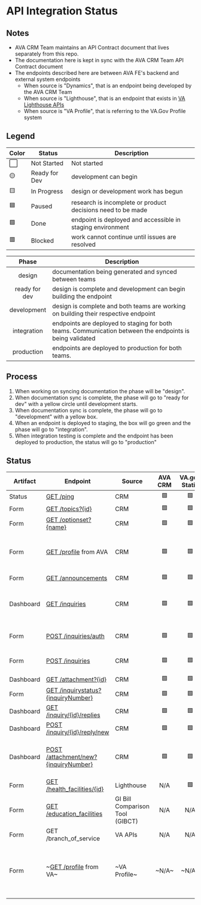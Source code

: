 # API Integration Status

## Notes
* AVA CRM Team maintains an API Contract document that lives separately from this repo.
* The documentation here is kept in sync with the AVA CRM Team API Contract document
* The endpoints described here are between AVA FE's backend and external system endpoints
    *  When source is "Dynamics", that is an endpoint being developed by the AVA CRM Team
    *  When source is "Lighthouse", that is an endpoint that exists in [VA Lighthouse APIs](https://developer.va.gov/explore)
    *  When source is "VA Profile", that is referring to the VA.Gov Profile system

## Legend

|Color | Status | Description |
|---|---|---|
⬜ | Not Started | Not started |
🟡 | Ready for Dev | development can begin |
🟨 | In Progress | design or development work has begun |
🟦 | Paused | research is incomplete or product decisions need to be made |
🟩 | Done | endpoint is deployed and accessible in staging environment |
🟥 | Blocked | work cannot continue until issues are resolved |



| Phase | Description |
|:---:|---|
| design | documentation being generated and synced between teams | 
| ready for dev | design is complete and development can begin building the endpoint |
| development | design is complete and both teams are working on building their respective endpoint |
| integration | endpoints are deployed to staging for both teams. Communication between the endpoints is being validated |
| production | endpoints are deployed to production for both teams. |

## Process
1) When working on syncing documentation the phase will be "design".
2) When documentation sync is complete, the phase will go to "ready for dev" with a yellow circle until development starts.
3) When documentation sync is complete, the phase will go to "development" with a yellow box.
4) When an endpoint is deployed to staging, the box will go green and the phase will go to "integration".
5) When integration testing is complete and the endpoint has been deployed to production, the status will go to "production"

## Status

| Artifact | Endpoint | Source | AVA CRM | VA.gov Static | VA.gov Live | VA.gov UI | E2E Testing | Notes |
|---|---|---|:---:|:---:|:---:|:---:|:---:|---|
Status | [GET /ping](crm_api/Status_Ping.md) | CRM | 🟩 | 🟩 | 🟩 | N/A | N/A |  | 
Form | [GET /topics?{id}](crm_api/Form_GetTopics.md) | CRM | 🟩 | 🟩 | 🟩 | 🟩 | ⬜ |  | 
Form | [GET /optionset?{name}](crm_api/Form_GetOptionSet.md) | CRM | 🟩 | 🟩 | 🟩 | 🟩 | ⬜ | | 
Form | [GET /profile](crm_api/AVA_Profile.md) from AVA | CRM | 🟩 | 🟩 | 🟩 | 🟡 | ⬜ | Needed after all; Adding back in 6/3 | 
Form | [GET /announcements](crm_api/Form_RetrieveAnnouncements.md) | CRM | 🟩 | 🟩 | 🟩 | 🟡 | ⬜ | | 
Dashboard | [GET /inquiries](crm_api/Dashboard_RetrieveInquiries.md) | CRM | 🟩 | 🟩 | 🟩 | 🟡 | ⬜ | CRM handed off this endpoint on 02/27 | 
Form | [POST /inquiries/auth](crm_api/Form_SubmitInquiry.md)  | CRM | 🟩 | 🟩 | 🟩 | 🟡 | ⬜ | integration into UI is in backlog |  
Form | [POST /inquiries](crm_api/Form_SubmitInquiry.md)  | CRM | 🟩 | 🟩 | 🟩 | 🟡 | ⬜ | integration into UI is in backlog |  
Dashboard | [GET /attachment?{id}](crm_api/Dashboard_GetAttachment.md) | CRM | 🟩 | 🟩 | 🟩 | 🟡 | ⬜ |  | 
Form | [GET /inquirystatus?{inquiryNumber}](crm_api/Form_GetInquiryStatus.md) | CRM | 🟩 | 🟩 | 🟩 | 🟡 | ⬜ |  | 
Dashboard | [GET /inquiry/{id}/replies](crm_api/Dashboard_RetrieveReplies.md) | CRM | 🟩 | 🟩 | 🟩 | 🟡 | ⬜ |  |
Dashboard | [POST /inquiry/{id}/reply/new](crm_api/Dashboard_SubmitAReply.md) | CRM | 🟩 | 🟩 | 🟩 | 🟡 | ⬜ |  | 
Dashboard | [POST /attachment/new?{inquiryNumber}](crm_api/Dashboard_UploadFile.md) | CRM | 🟩 | 🟩 | 🟩 | 🟡 | ⬜ | CRM handed off this endpoint on 03/11 | 
Form | [GET /health_facilities/{id}](lighthouse/Form_MedicalFacilities.md)  | Lighthouse | N/A | 🟩 | 🟩 | 🟩 | ⬜ |  | 
Form | [GET /education_facilities](crm_api/Form_SchoolFacilityCodes.md) | GI Bill Comparison Tool (GIBCT) | N/A | N/A | 🟩 | 🟩 | ⬜ |  | 
Form | GET /branch_of_service | VA APIs | N/A | N/A | 🟩 | 🟩 | ⬜ |  | 
Form | ~[GET /profile](va_profile/profile_processes.md) from VA~ | ~VA Profile~ | ~N/A~ | ~N/A~ | 🟡 | ~N/A~ | ~N/A~ | login provides profile data, no need to separate call to API | 

